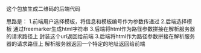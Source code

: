 这个包放生成二维码的后端代码

思路是：
1.前端用户选择模板，将信息和模板编号作为参数传递过
2.后端选择模板  通过freemarker生成html字符串
3.后端将html作为路径参数拼接在解析服务器的请求路径上 封装这个url返回给前端
3.后端将html作为路径参数拼接在解析服务器的请求路径上 解析服务器返回一个特定的地址返回给前端
